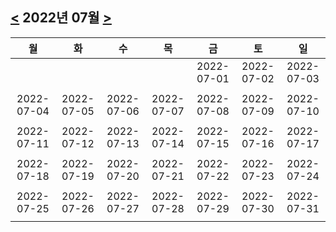 ## [<](#) 2022년 07월 [>](../)
|     월     |     화     |     수     |     목     |     금     |     토     |     일     |
|:----------:|:----------:|:----------:|:----------:|:----------:|:----------:|:----------:|
|            |            |            |            | 2022-07-01 | 2022-07-02 | 2022-07-03 |
|            |            |            |            |            |            |            |
| 2022-07-04 | 2022-07-05 | 2022-07-06 | 2022-07-07 | 2022-07-08 | 2022-07-09 | 2022-07-10 |
|            |            |            |            |            |            |            |
| 2022-07-11 | 2022-07-12 | 2022-07-13 | 2022-07-14 | 2022-07-15 | 2022-07-16 | 2022-07-17 |
|            |            |            |            |            |            |            |
| 2022-07-18 | 2022-07-19 | 2022-07-20 | 2022-07-21 | 2022-07-22 | 2022-07-23 | 2022-07-24 |
|            |            |            |            |            |            |            |
| 2022-07-25 | 2022-07-26 | 2022-07-27 | 2022-07-28 | 2022-07-29 | 2022-07-30 | 2022-07-31 | 
|            |            |            |            |            |            |            |